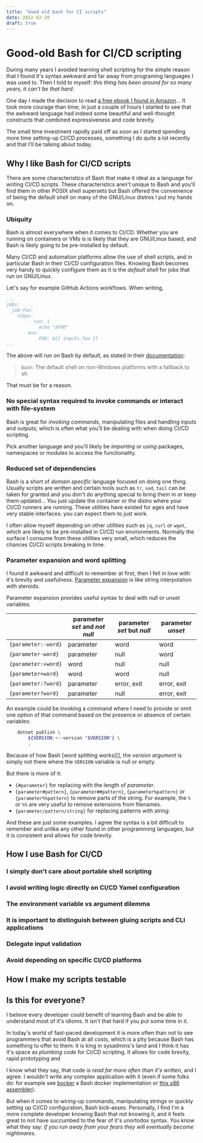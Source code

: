 ```yaml
---
title: "Good old bash for CI scripts"
date: 2022-02-20
draft: true
---
```


# Good-old Bash for CI/CD scripting

During many years I avoided learning shell scripting for the simple reason that I found it's syntax awkward and far away
from programing languages I was used to. Then I told to myself: _this thing has been around for so many years, it can't
be that hard_.

One day I made the decision to read [a free ebook I found in Amazon][amazon-book]... It took more courage
than time; in just a couple of hours I started to see that the awkward language had indeed some beautiful and well-thought
constructs that combined expressiveness and code brevity.

The small time investment rapidly paid off as soon as I started spending more time setting-up CI/CD processes, something
I do quite a lot recently and that I'll be talking about today.

[amazon-book]: https://www.amazon.com/Shell-Scripting-Automate-Command-Programming-ebook/dp/B015FZAXU6

## Why I like Bash for CI/CD scripts

There are some characteristics of Bash that make it ideal as a language for writing CI/CD scripts. These characteristics
aren't unique to Bash and you'll find them in other POSIX shell supersets but Bash offered the convenience of being
the default shell on many of the GNU/Linux distros I put my hands on.

### Ubiquity

Bash is almost everywhere when it comes to CI/CD. Whether you are running on containers or VMs is is likely that they
are GNU/Linux based, and Bash is likely going to be pre-installed by default.

Many CI/CD and automation platforms allow the use of shell scripts, and in particular Bash in their CI/CD configuration
files. Knowing Bash becomes very handy to quickly configure them as it is the _default shell_ for jobs that run on
GNU/Linux.

Let's say for example GitHub Actions workflows. When writing,

```yaml
...
jobs:
  job-foo:
    steps:
        - run: |
            echo "$FOO"
        env:
            FOO: ${{ inputs.foo }}
...
```

The above will run on Bash by default, as stated in their
[documentation](https://docs.github.com/en/actions/using-workflows/workflow-syntax-for-github-actions#jobsjob_idstepsshell):

> `bash`: The default shell on non-Windows platforms with a fallback to sh

That must be for a reason.

### No special syntax required to invoke commands or interact with file-system

Bash is great for _invoking commands_, manipulating files and handling inputs and outputs, which is often what you'll
be dealing with when doing CI/CD scripting.

Pick another language and you'll likely be _importing_ or _using_ packages, namespaces or modules to access the
functionality.

### Reduced set of dependencies

Bash is a short of _domain specific_ language focused on doing one thing. Usually scripts are written and certain tools
such as `tr`, `sed`, `tail` can be taken for granted and you don't do anything special to bring them in or keep them
updated... You just update the container or the distro where your CI/CD runners are running. These utilities have
existed for ages and have very stable interfaces: you can expect them to just work.

I often allow myself depending on other utilities such as `jq`, `curl` or `wget`, which are likely to be pre-installed
in CI/CD run environments. Normally the surface I consume from these utilities very small, which reduces the chances
CI/CD scripts breaking in time.

### Parameter expansion and word splitting

I found it awkward and difficult to remember at first, then I fell in love with it's brevity and usefulness.
[Parameter expansion][parameter-expansion] is like string interpolation with steroids.

Parameter expansion provides useful syntax to deal with null or unset variables:

|                     | parameter _set_ and _not null_ | parameter _set_ but _null_ | parameter _unset_ |
| ------------------- | ------------------------------ | -------------------------- | ----------------- |
| `{parameter:-word}` | parameter                      | word                       | word              |
| `{parameter-word}`  | parameter                      | null                       | word              |
| `{parameter:+word}` | word                           | null                       | null              |
| `{parameter+word}`  | word                           | word                       | null              |
| `{parameter:?word}` | parameter                      | error, exit                | error, exit       |
| `{parameter?word}`  | parameter                      | null                       | error, exit       |

An example could be invoking a command where I need to provide or omit one option of that command based on the presence
or absence of certain variables:

```bash
    dotnet publish \
        ${VERSION:+--version "$VERSION"} \
        .
```

Because of how Bash [word splitting works][], the _version argument_ is simply not there where the `VERSION` variable
is null or empty.

But there is more of it: 

* `{#parameter}` for replacing with the length of _parameter_.
* `{parameter#pattern}`, `{parameter##pattern}`, `{parameter%pattern}` or `{parameter%%pattern}` to remove parts of the
   string. For example, the `%` or `%%` are very useful to remove extensions from filenames.
* `{parameter/pattern/string}` for replacing patterns with _string_.

And these are just some examples. I agree the syntax is a bit difficult to remember and unlike any other found in other
programming languages, but it is consistent and allows for code brevity.

[parameter-expansion]: https://www.gnu.org/software/bash/manual/html_node/Shell-Parameter-Expansion.html
[shell-word-splitting]: https://www.gnu.org/software/bash/manual/html_node/Word-Splitting.html

## How I use Bash for CI/CD

### I simply don't care about portable shell scripting

### I avoid writing logic directly on CI/CD Yamel configuration

### The environment variable vs argument dilemma 

### It is important to distinguish between gluing scripts and CLI applications

### Delegate input validation

### Avoid depending on specific CI/CD platforms 

## How I make my scripts testable

## Is this for everyone?

I believe every developer could benefit of learning Bash and be able to understand most of it's idioms. It isn't that
hard if you put some time in it.

In today's world of fast-paced development it is more often than not to see programmers that avoid Bash at all costs, 
which is a pity because Bash has something to offer to them: it is king in sysadmins's land and I think it has it's space as
_plumbing code_ for CI/CD scripting. It allows for code brevity, rapid prototyping and 

I know what they say, that code is _read far more often than it's written_, and I agree. I wouldn't write any complex 
application with it (even if some folks do: for example see [bocker](https://github.com/p8952/bocker) a Bash docker 
implementation or [this x86 assembler](https://lists.gnu.org/archive/html/bug-bash/2001-02/msg00054.html)).

But when it comes to wiring-up commands, manipulating strings or quickly setting up CI/CD configuration, Bash 
kick-asses. Personally, I find I'm a more complete developer knowing Bash that not knowing it, and it feels great to
not have succumbed to the fear of it's unortodox syntax. You know what they say: _if you run away from your fears they
will eventually become nightmares_.